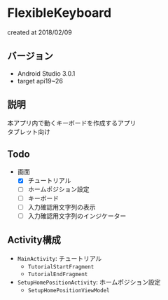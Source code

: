 # FlexibleKeyboard
created at 2018/02/09

## バージョン
* Android Studio 3.0.1
* target api19~26

## 説明
本アプリ内で動くキーボードを作成するアプリ  
タブレット向け

## Todo
* 画面
    * [x] チュートリアル
    * [ ] ホームポジション設定
    * [ ] キーボード
    * [ ] 入力確認用文字列の表示
    * [ ] 入力確認用文字列のインジケーター

## Activity構成
* `MainActivity`: チュートリアル
    * `TutorialStartFragment`
    * `TutorialEndFragment`
* `SetupHomePositionActivity`: ホームポジション設定
    * `SetupHomePositionViewModel`